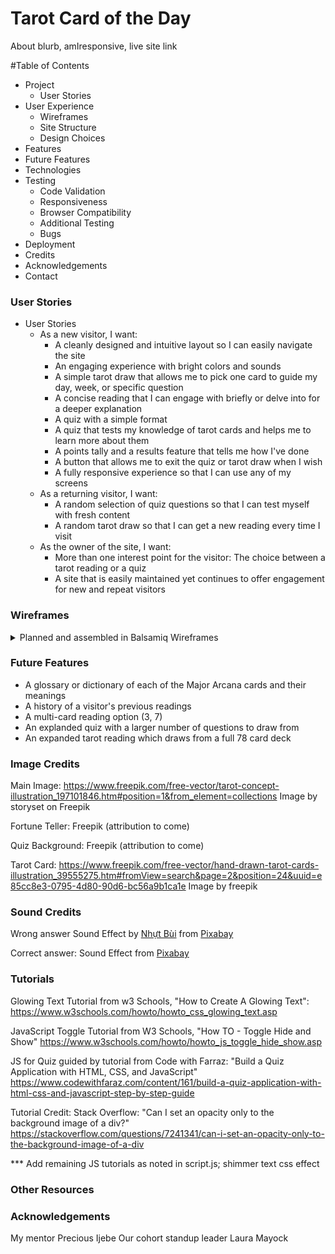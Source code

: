 # Tarot Card of the Day

About blurb, amIresponsive, live site link

#Table of Contents
- Project
  - User Stories
- User Experience
  - Wireframes
  - Site Structure
  - Design Choices
- Features
- Future Features
- Technologies
- Testing
  - Code Validation
  - Responsiveness 
  - Browser Compatibility
  - Additional Testing
  - Bugs
- Deployment
- Credits
- Acknowledgements
- Contact


### User Stories 
- User Stories
   - As a new visitor, I want:
      - A cleanly designed and intuitive layout so I can easily navigate the site
      - An engaging experience with bright colors and sounds
      - A simple tarot draw that allows me to pick one card to guide my day, week, or specific question
      - A concise reading that I can engage with briefly or delve into for a deeper explanation 
      - A quiz with a simple format
      - A quiz that tests my knowledge of tarot cards and helps me to learn more about them
      - A points tally and a results feature that tells me how I've done
      - A button that allows me to exit the quiz or tarot draw when I wish
      - A fully responsive experience so that I can use any of my screens
    - As a returning visitor, I want:
      - A random selection of quiz questions so that I can test myself with fresh content
      - A random tarot draw so that I can get a new reading every time I visit
    - As the owner of the site, I want:
      - More than one interest point for the visitor: The choice between a tarot reading or a quiz
      - A site that is easily maintained yet continues to offer engagement for new and repeat visitors

### Wireframes
<details>
  <summary>Planned and assembled in Balsamiq Wireframes</summary>
   <p>Mobile</p>
   <img src="assets/documentation/tarotmobilewf.png">
   <p>Tablet</p>
   <img src="assets/documentation/tarottabletwf.png">
    <p>Laptop</p>
   <img src="assets/documentation/tarotlaptopwf.png">
  </details>

### Future Features
- A glossary or dictionary of each of the Major Arcana cards and their meanings
- A history of a visitor's previous readings
- A multi-card reading option (3, 7)
- An explanded quiz with a larger number of questions to draw from
- An expanded tarot reading which draws from a full 78 card deck 

### Image Credits
Main Image: https://www.freepik.com/free-vector/tarot-concept-illustration_197101846.htm#position=1&from_element=collections Image by storyset on Freepik

Fortune Teller: Freepik (attribution to come)

Quiz Background: Freepik (attribution to come)

Tarot Card: https://www.freepik.com/free-vector/hand-drawn-tarot-cards-illustration_39555275.htm#fromView=search&page=2&position=24&uuid=e85cc8e3-0795-4d80-90d6-bc56a9b1ca1e Image by freepik

### Sound Credits 
Wrong answer Sound Effect by <a href="https://pixabay.com/users/eritnhut1992-25656588/?utm_source=link-attribution&utm_medium=referral&utm_campaign=music&utm_content=20582">Nhựt Bùi</a> from <a href="https://pixabay.com//?utm_source=link-attribution&utm_medium=referral&utm_campaign=music&utm_content=20582">Pixabay</a>

Correct answer: Sound Effect from <a href="https://pixabay.com/sound-effects/?utm_source=link-attribution&utm_medium=referral&utm_campaign=music&utm_content=6033">Pixabay</a>

### Tutorials
Glowing Text Tutorial from w3 Schools, "How to Create A Glowing Text": https://www.w3schools.com/howto/howto_css_glowing_text.asp

JavaScript Toggle Tutorial from W3 Schools, "How TO - Toggle Hide and Show"
https://www.w3schools.com/howto/howto_js_toggle_hide_show.asp

JS for Quiz guided by tutorial from Code with Farraz: "Build a Quiz Application with HTML, CSS, and JavaScript" https://www.codewithfaraz.com/content/161/build-a-quiz-application-with-html-css-and-javascript-step-by-step-guide

Tutorial Credit: Stack Overflow: "Can I set an opacity only to the background image of a div?" https://stackoverflow.com/questions/7241341/can-i-set-an-opacity-only-to-the-background-image-of-a-div

*** Add remaining JS tutorials as noted in script.js; shimmer text css effect

### Other Resources


### Acknowledgements

My mentor Precious Ijebe
Our cohort standup leader Laura Mayock